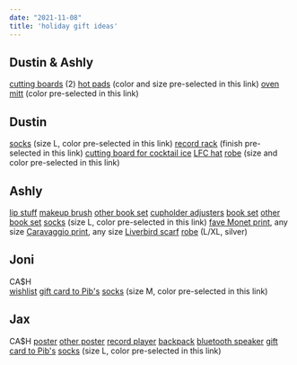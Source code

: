 ```yaml
---
date: "2021-11-08"
title: 'holiday gift ideas'
---
```


## Dustin & Ashly  
[cutting boards](https://www.amazon.com/Winco-CBWT-1824-Cutting-Board-2-Inch/dp/B001DI5VCA/) (2)
[hot pads](https://www.etsy.com/listing/683267081/crochet-hot-pads-pot-holders-double?ga_order=most_relevant&ga_search_type=all&ga_view_type=gallery&ga_search_query=hot+pads&ref=sr_gallery-1-6&organic_search_click=1&variation0=1392855899&variation1=1967081441) (color and size pre-selected in this link)
[oven mitt](https://www.etsy.com/listing/565119497/linen-oven-mitt-various-colors-linen?ga_order=most_relevant&ga_search_type=all&ga_view_type=gallery&ga_search_query=hot+pads&ref=sc_gallery-1-7&plkey=f83e4764f68502ae9a4ac5438aac7e5baf8457f4%3A565119497&etp=1&variation0=1202706791) (color pre-selected in this link)


## Dustin  
[socks](https://www.smartwool.com/shop/hike-classic-edition-full-cushion-solid-crew-socks-sw001646?variationId=D11) (size L, color pre-selected in this link)
[record rack](https://www.etsy.com/listing/735781753/flip-lp-rack-vinyl-record-storage-rack?variation0=1179651772) (finish pre-selected in this link)
[cutting board for cocktail ice](https://www.etsy.com/listing/1100079117/villa-acacia-meat-cutting-board-with?)
[LFC hat](https://www.etsy.com/listing/1049846324/the-red-bird-liverpool-retro-minimalist?)
[robe](https://www.nordstrom.com/s/ugg-robinson-robe/4973724?origin=keywordsearch-personalizedsort&breadcrumb=Home%2FAll%20Results&color=021) (size and color pre-selected in this link)


## Ashly  
[lip stuff](https://iliabeauty.com/products/lip-wrap-hydrating-mask)
[makeup brush](https://iliabeauty.com/products/perfecting-buff-brush)
[other book set](https://www.barnesandnoble.com/w/wheel-of-time-premium-boxed-set-v-robert-jordan/1138635590?ean=9781250763969)
[cupholder adjusters](https://www.amazon.com/dp/B08DX9BN2P/ref=redir_mobile_desktop?_encoding=UTF8&aaxitk=b778131285a7903fe633bdb692262cd3&hsa_cr_id=6108448620601&pd_rd_plhdr=t&pd_rd_r=eafeae26-d97c-4a5a-b8bb-58aa236856f1&pd_rd_w=69OwR&pd_rd_wg=kumcq&ref_=sbx_be_s_sparkle_mcd_asin_2_img)
[book set](https://www.barnesandnoble.com/w/wheel-of-time-premium-boxed-set-iv-robert-jordan/1133806909?ean=9781250256270)
[other book set](https://www.barnesandnoble.com/w/wheel-of-time-premium-boxed-set-v-robert-jordan/1138635590?ean=9781250763969)
[socks](https://www.smartwool.com/shop/womens-hike-classic-edition-full-cushion-solid-crew-socks-socks-sw001648?variationId=590) (size L, color pre-selected in this link)
[fave Monet print](https://www.art.com/products/p12264709-sa-i1641870/claude-monet-the-road-to-bas-breau-fontainebleau-circa-1865.htm), any size
[Caravaggio print](https://www.art.com/products/p53771678085-sa-i6403132/caravaggio-bacchus.htm?upi=Q1I77Z50&PODConfigID=8880729&sOrigID=35097), any size
[Liverbird scarf](https://www.etsy.com/listing/646074115/liverpool-gift-liverpool-liver-bird?variation0=939847439)
[robe](https://www.nordstrom.com/s/barefoot-dreams-cozychic-ultra-lite-long-robe/5771229?origin=keywordsearch-personalizedsort&breadcrumb=Home%2FAll%20Results&color=022) (L/XL, silver)


## Joni  
CA$H  
[wishlist](https://www.amazon.com/hz/wishlist/ls/3B0MRPZFC2R6Z?ref_=wl_share)
[gift card to Pib's](https://www.pibsexchange.com/about)
[socks](https://www.smartwool.com/shop/womens-hike-classic-edition-full-cushion-solid-crew-socks-socks-sw001648?variationId=J23) (size M, color pre-selected in this link)


## Jax  
CA$H 
[poster](https://www.etsy.com/listing/751687910/odd-future-poster-of-poster-ofwgkta?)
[other poster](https://www.etsy.com/listing/719027186/tyler-the-creator-poster-flower-boy?)
[record player](https://www.amazon.com/Bluetooth-Belt-Driven-Phonograph-Entertainment-Decoration/dp/B081DSDPMW/)
[backpack](https://www.backcountry.com/granite-gear-crown-2-60l-limited-edition-backpack?)
[bluetooth speaker](https://www.amazon.com/Bose-SoundLink-Color-Bluetooth-speaker/dp/B01HETFQKS/)
[gift card to Pib's](https://www.pibsexchange.com/about)
[socks](https://www.smartwool.com/shop/hike-classic-edition-full-cushion-solid-crew-socks-sw001646?variationId=207) (size L, color pre-selected in this link)